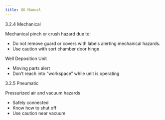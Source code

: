 ```yaml
--- 
title: OG Manual
--- 
```



3.2.4 Mechanical

Mechanical pinch or crush hazard due to:
-   Do not remove guard or covers with labels alerting mechanical hazards. 
-   Use caution with sort chamber door hinge

Well Deposition Unit
-   Moving parts alert
-   Don’t reach into “workspace” while unit is operating

3.2.5 Pneumatic

Pressurized air and vacuum hazards
-   Safely connected
-   Know how to shut off
-   Use caution near vacuum 


